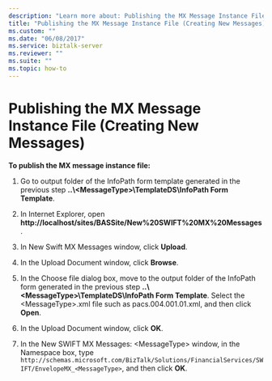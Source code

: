 ```yaml
---
description: "Learn more about: Publishing the MX Message Instance File (Creating New Messages)"
title: "Publishing the MX Message Instance File (Creating New Messages)"
ms.custom: ""
ms.date: "06/08/2017"
ms.service: biztalk-server
ms.reviewer: ""
ms.suite: ""
ms.topic: how-to
---
```

# Publishing the MX Message Instance File (Creating New Messages)
**To publish the MX message instance file:**  

1. Go to output folder of the InfoPath form template generated in the previous step **..\\<MessageType\>\TemplateDS\InfoPath Form Template**.  

2. In Internet Explorer, open **http://localhost/sites/BASSite/New%20SWIFT%20MX%20Messages**.  

3. In New Swift MX Messages window, click **Upload**.  

4. In the Upload Document window, click **Browse**.  

5. In the Choose file dialog box, move to the output folder of the InfoPath form generated in the previous step **..\\<MessageType\>\TemplateDS\InfoPath Form Template**. Select the \<MessageType\>.xml file such as pacs.004.001.01.xml, and then click **Open**.  

6. In the Upload Document window, click **OK**.  

7. In the New SWIFT MX Messages: \<MessageType\> window, in the Namespace box, type `http://schemas.microsoft.com/BizTalk/Solutions/FinancialServices/SWIFT/EnvelopeMX_<MessageType>`, and then click **OK**.
